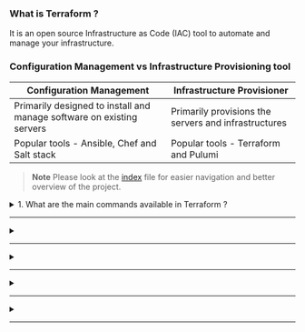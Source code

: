 ### What is Terraform ?

It is an open source Infrastructure as Code (IAC) tool to automate and manage your infrastructure.

### Configuration Management vs Infrastructure Provisioning tool

| Configuration Management                                              | Infrastructure Provisioner                           |
| --------------------------------------------------------------------- | ---------------------------------------------------- |
| Primarily designed to install and manage software on existing servers | Primarily provisions the servers and infrastructures |
| Popular tools - Ansible, Chef and Salt stack                          | Popular tools - Terraform and Pulumi                 |

> **Note**
> Please look at the [index](Index.md) file for easier navigation and better overview of the project.

<details>

  <summary> 1. What are the main commands available in Terraform ? </summary>

  <p>

- **init** - To initialize a terraform files
- **validate** - Checks wether tf files are syntactically valid
- **plan** - Shows preview changes required by the current configuration
- **apply** - Executes the plan by creating or updating infra
- **destroy** - Deletes previously created resource
- **refresh** - Queries infrastructure to get current state
- **fmt** - Rewrites all Terraform configuration files to a canonical format. (Includes - `.tf` and `.tfvars` but not the `.tf.json` or `.tfvars.json`)

  </p>

</details>

---

<details>

  <summary>  </summary>

  <p>

  </p>

</details>

---

<details>

  <summary>  </summary>

  <p>

  </p>

</details>

---

<details>

  <summary>  </summary>

  <p>

  </p>

</details>

---

<details>

  <summary>  </summary>

  <p>

  </p>

</details>

---
